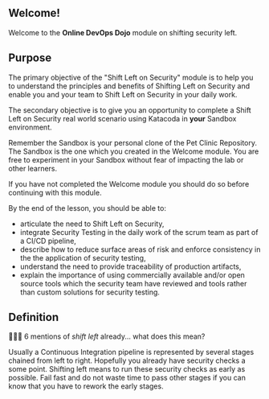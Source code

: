 ## Welcome!

Welcome to the **Online DevOps Dojo** module on shifting security left.

## Purpose

The primary objective of the "Shift Left on Security" module is to help you to
understand the principles and benefits of Shifting Left on Security and enable
you and your team to Shift Left on Security in your daily work.

The secondary objective is to give you an opportunity to complete a Shift Left
on Security real world scenario using Katacoda in **your** Sandbox environment.

Remember the Sandbox is your personal clone of the Pet Clinic Repository. The
Sandbox is the one which you created in the Welcome module. You are free to
experiment in your Sandbox without fear of impacting the lab or other learners.

If you have not completed the Welcome module you should do so before continuing
with this module.

By the end of the lesson, you should be able to:

* articulate the need to Shift Left on Security,
* integrate Security Testing in the daily work of the scrum team as part of a
  CI/CD pipeline,
* describe how to reduce surface areas of risk and enforce consistency in the
  the application of security testing,
* understand the need to provide traceability of production artifacts,
* explain the importance of using commercially available and/or open source
  tools which the security team have reviewed and tools rather than custom
  solutions for security testing.

## Definition

🤷🏼‍♀️ 6 mentions of *shift left* already... what does this mean?

Usually a Continuous Integration pipeline is represented by several stages
chained from left to right. Hopefully you already have security checks a some
point. Shifting left means to run these security checks as early as possible.
Fail fast and do not waste time to pass other stages if you can know that you
have to rework the early stages.
